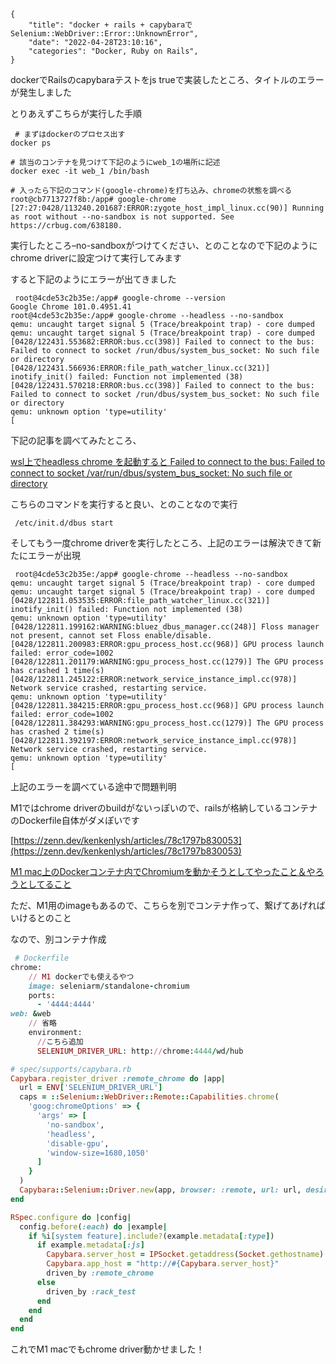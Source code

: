 ```metadata
{
    "title": "docker + rails + capybaraでSelenium::WebDriver::Error::UnknownError",
    "date": "2022-04-28T23:10:16",
    "categories": "Docker, Ruby on Rails",
}
```

dockerでRailsのcapybaraテストをjs trueで実装したところ、タイトルのエラーが発生しました

とりあえずこちらが実行した手順

```docker
 # まずはdockerのプロセス出す
docker ps

# 該当のコンテナを見つけて下記のようにweb_1の場所に記述
docker exec -it web_1 /bin/bash

# 入ったら下記のコマンド(google-chrome)を打ち込み、chromeの状態を調べる
root@cb7713727f8b:/app# google-chrome
[27:27:0428/113240.201687:ERROR:zygote_host_impl_linux.cc(90)] Running as root without --no-sandbox is not supported. See https://crbug.com/638180.
```

実行したところ–no-sandboxがつけてください、とのことなので下記のようにchrome driverに設定つけて実行してみます

すると下記のようにエラーが出てきました

```docker
 root@4cde53c2b35e:/app# google-chrome --version
Google Chrome 101.0.4951.41
root@4cde53c2b35e:/app# google-chrome --headless --no-sandbox
qemu: uncaught target signal 5 (Trace/breakpoint trap) - core dumped
qemu: uncaught target signal 5 (Trace/breakpoint trap) - core dumped
[0428/122431.553682:ERROR:bus.cc(398)] Failed to connect to the bus: Failed to connect to socket /run/dbus/system_bus_socket: No such file or directory
[0428/122431.566936:ERROR:file_path_watcher_linux.cc(321)] inotify_init() failed: Function not implemented (38)
[0428/122431.570218:ERROR:bus.cc(398)] Failed to connect to the bus: Failed to connect to socket /run/dbus/system_bus_socket: No such file or directory
qemu: unknown option 'type=utility'
[
```

下記の記事を調べてみたところ、

[wsl上でheadless chrome を起動すると Failed to connect to the bus: Failed to connect to socket /var/run/dbus/system_bus_socket: No such file or directory](https://qiita.com/yugo-yamamoto/items/4b3286ab9c67c5f40080)

こちらのコマンドを実行すると良い、とのことなので実行

```docker
 /etc/init.d/dbus start
```

 そしてもう一度chrome driverを実行したところ、上記のエラーは解決できて新たにエラーが出現

```docker
 root@4cde53c2b35e:/app# google-chrome --headless --no-sandbox
qemu: uncaught target signal 5 (Trace/breakpoint trap) - core dumped
qemu: uncaught target signal 5 (Trace/breakpoint trap) - core dumped
[0428/122811.053535:ERROR:file_path_watcher_linux.cc(321)] inotify_init() failed: Function not implemented (38)
qemu: unknown option 'type=utility'
[0428/122811.199162:WARNING:bluez_dbus_manager.cc(248)] Floss manager not present, cannot set Floss enable/disable.
[0428/122811.200983:ERROR:gpu_process_host.cc(968)] GPU process launch failed: error_code=1002
[0428/122811.201179:WARNING:gpu_process_host.cc(1279)] The GPU process has crashed 1 time(s)
[0428/122811.245122:ERROR:network_service_instance_impl.cc(978)] Network service crashed, restarting service.
qemu: unknown option 'type=utility'
[0428/122811.384215:ERROR:gpu_process_host.cc(968)] GPU process launch failed: error_code=1002
[0428/122811.384293:WARNING:gpu_process_host.cc(1279)] The GPU process has crashed 2 time(s)
[0428/122811.392197:ERROR:network_service_instance_impl.cc(978)] Network service crashed, restarting service.
qemu: unknown option 'type=utility'
[
```

上記のエラーを調べている途中で問題判明

M1ではchrome driverのbuildがないっぽいので、railsが格納しているコンテナのDockerfile自体がダメぽいです

[https://zenn.dev/kenkenlysh/articles/78c1797b830053](https://zenn.dev/kenkenlysh/articles/78c1797b830053)

[M1 mac上のDockerコンテナ内でChromiumを動かそうとしてやったこと＆やろうとしてること](https://blog.savanna.io/entry/2021/12/06/182102)

ただ、M1用のimageもあるので、こちらを別でコンテナ作って、繋げてあげればいけるとのこと

なので、別コンテナ作成

```ruby
 # Dockerfile
chrome:
    // M1 dockerでも使えるやつ
    image: seleniarm/standalone-chromium
    ports:
      - '4444:4444'
web: &web
    // 省略
    environment:
      //こちら追加
      SELENIUM_DRIVER_URL: http://chrome:4444/wd/hub

# spec/supports/capybara.rb
Capybara.register_driver :remote_chrome do |app|
  url = ENV['SELENIUM_DRIVER_URL']
  caps = ::Selenium::WebDriver::Remote::Capabilities.chrome(
    'goog:chromeOptions' => {
      'args' => [
        'no-sandbox',
        'headless',
        'disable-gpu',
        'window-size=1680,1050'
      ]
    }
  )
  Capybara::Selenium::Driver.new(app, browser: :remote, url: url, desired_capabilities: caps)
end

RSpec.configure do |config|
  config.before(:each) do |example|
    if %i[system feature].include?(example.metadata[:type])
      if example.metadata[:js]
        Capybara.server_host = IPSocket.getaddress(Socket.gethostname)
        Capybara.app_host = "http://#{Capybara.server_host}"
        driven_by :remote_chrome
      else
        driven_by :rack_test
      end
    end
  end
end

```

これでM1 macでもchrome driver動かせました！
